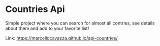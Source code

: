 
# Countries Api

Simple project where you can search for almost all contries, see details about them and add to your favorite list!

Link: https://marcellocavazza.github.io/api-countries/
